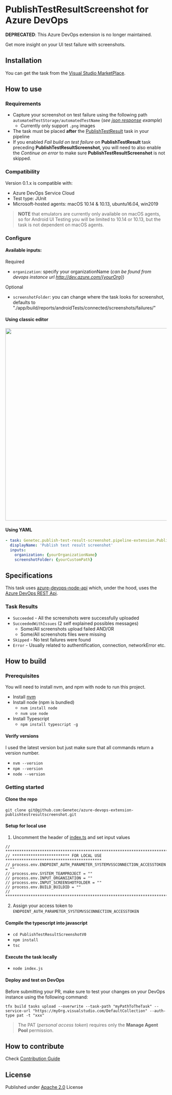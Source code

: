 # PublishTestResultScreenshot for Azure DevOps
**DEPRECATED**: This Azure DevOps extension is no longer maintained.

Get more insight on your UI test failure with screenshots.

## Installation
You can get the task from the [Visual Studio MarketPlace](https://marketplace.visualstudio.com/items?itemName=Genetec.publish-test-result-screenshot).

## How to use
### Requirements
* Capture your screenshot on test failure using the following path `automatedTestStorage/automatedTestName` (*see [json response](https://docs.microsoft.com/en-us/rest/api/azure/devops/test/results/get?view=azure-devops-rest-5.1#examples) example*)
  * Currently only support `.png` images
* The task must be placed **after** the [PublishTestResult](https://docs.microsoft.com/en-us/azure/devops/pipelines/tasks/test/publish-test-results) task in your pipeline
* If you enabled *Fail build on test failure* on **PublishTestResult** task preceding **PublishTestResultScreenshot**, you will need to also enable the *Continue on error* to make sure **PublishTestResultScreenshot** is not skipped.

### Compatibility
Version 0.1.x is compatible with:
* Azure DevOps Service Cloud
* Test type: JUnit
* Microsoft-hosted agents: macOS 10.14 & 10.13, ubuntu16.04, win2019
> **NOTE** that emulators are currently only available on macOS agents, so for Android UI Testing you will be limited to 10.14 or 10.13, but the task is not dependent on macOS agents.

### Configure
#### Available inputs:
Required
* `organization`: specify your organizationName (*can be found from devops instance url http://dev.azure.com/{yourOrg}*)

Optional
* `screenshotFolder`: you can change where the task looks for screenshot, defaults to "./app/build/reports/androidTests/connected/screenshots/failures/"

#### Using classic editor
<img src="images/task-config-preview.png" width="600" />

#### Using YAML
```yaml
- task: Genetec.publish-test-result-screenshot.pipeline-extension.PublishTestResultScreenshot@0
  displayName: 'Publish test result screenshot'
  inputs:
    organization: {yourOrganizationName}
    screenshotFolder: {yourCustomPath}
```
## Specifications
This task uses [azure-devops-node-api](https://github.com/microsoft/azure-devops-node-api) which, under the hood, uses the [Azure DevOps REST Api](https://docs.microsoft.com/en-us/rest/api/azure/devops/).

### Task Results
* `Succeeded` - All the screenshots were successfully uploaded
* `SucceededWithIssues` (2 self explained possibles messages)
  * Some/All screenshots upload failed AND/OR
  * Some/All screenshots files were missing
* `Skipped` - No test failures were found
* `Error` - Usually related to authentification, connection, networkError etc.

## How to build
### Prerequisites
You will need to install nvm, and npm with node to run this project.

* Install [nvm](https://github.com/nvm-sh/nvm#installation-and-update)
* Install node (npm is bundled)
  * `nvm install node`
  * `nvm use node`
* Install Typescript
  * `npm install typescript -g`


#### Verify versions
I used the latest version but just make sure that all commands return a version number.
* `nvm --version`
* `npm --version`
* `node --version`

### Getting started

#### Clone the repo
`git clone git@github.com:Genetec/azure-devops-extension-publishtestresultscreenshot.git`

#### Setup for local use
1. Uncomment the header of [index.ts](./PublishTestResultScreenshotV0/index.ts) and set input values
```
// **********************************************************************************
// ************************* FOR LOCAL USE ******************************************
// process.env.ENDPOINT_AUTH_PARAMETER_SYSTEMVSSCONNECTION_ACCESSTOKEN = ""
// process.env.SYSTEM_TEAMPROJECT = ""
// process.env.INPUT_ORGANIZATION = ""
// process.env.INPUT_SCREENSHOTFOLDER = ""
// process.env.BUILD_BUILDID = ""
// **********************************************************************************
```
2. Assign your access token to `ENDPOINT_AUTH_PARAMETER_SYSTEMVSSCONNECTION_ACCESSTOKEN`

#### Compile the typescript into javascript
* `cd PublishTestResultScreenshotV0`
* `npm install`
* `tsc`

#### Execute the task locally
* `node index.js`

#### Deploy and test on DevOps
Before submitting your PR, make sure to test your changes on your DevOps instance using the following command:
```
tfx build tasks upload --overwrite --task-path "myPathToTheTask" --service-url "https://myOrg.visualstudio.com/DefaultCollection" --auth-type pat -t "xxx"
```
> The PAT (*personal access token*) requires only the **Manage Agent Pool** permission.

## How to contribute
Check [Contribution Guide](./CONTRIBUTING.md)

## License
Published under [Apache 2.0](./LICENSE) License

